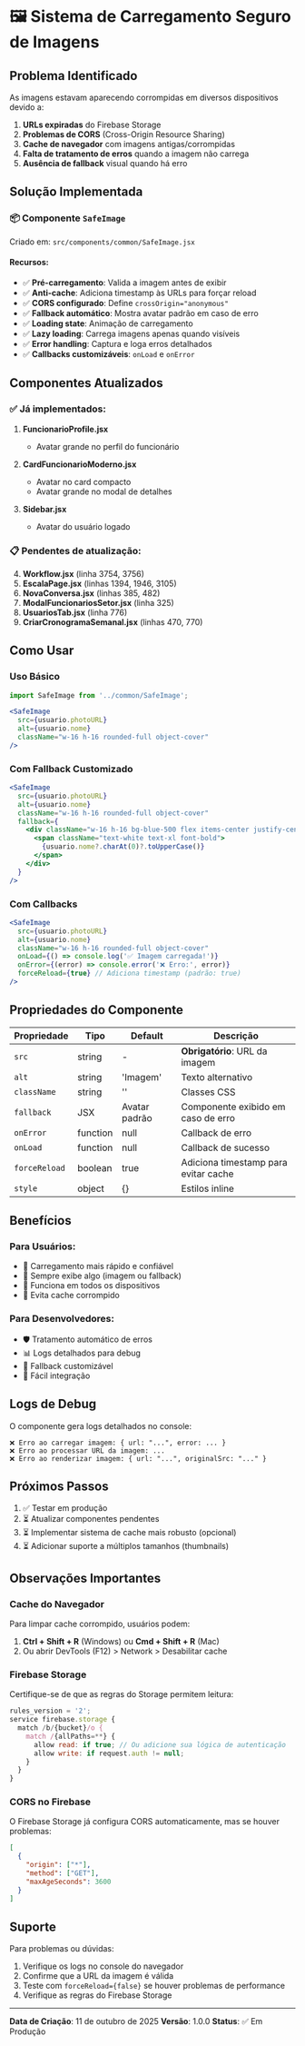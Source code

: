 # 🖼️ Sistema de Carregamento Seguro de Imagens

## Problema Identificado

As imagens estavam aparecendo corrompidas em diversos dispositivos devido a:

1. **URLs expiradas** do Firebase Storage
2. **Problemas de CORS** (Cross-Origin Resource Sharing)
3. **Cache de navegador** com imagens antigas/corrompidas
4. **Falta de tratamento de erros** quando a imagem não carrega
5. **Ausência de fallback** visual quando há erro

## Solução Implementada

### 📦 Componente `SafeImage`

Criado em: `src/components/common/SafeImage.jsx`

#### Recursos:

- ✅ **Pré-carregamento**: Valida a imagem antes de exibir
- ✅ **Anti-cache**: Adiciona timestamp às URLs para forçar reload
- ✅ **CORS configurado**: Define `crossOrigin="anonymous"`
- ✅ **Fallback automático**: Mostra avatar padrão em caso de erro
- ✅ **Loading state**: Animação de carregamento
- ✅ **Lazy loading**: Carrega imagens apenas quando visíveis
- ✅ **Error handling**: Captura e loga erros detalhados
- ✅ **Callbacks customizáveis**: `onLoad` e `onError`

## Componentes Atualizados

### ✅ Já implementados:

1. **FuncionarioProfile.jsx**
   - Avatar grande no perfil do funcionário

2. **CardFuncionarioModerno.jsx**
   - Avatar no card compacto
   - Avatar grande no modal de detalhes

3. **Sidebar.jsx**
   - Avatar do usuário logado

### 📋 Pendentes de atualização:

4. **Workflow.jsx** (linha 3754, 3756)
5. **EscalaPage.jsx** (linhas 1394, 1946, 3105)
6. **NovaConversa.jsx** (linhas 385, 482)
7. **ModalFuncionariosSetor.jsx** (linha 325)
8. **UsuariosTab.jsx** (linha 776)
9. **CriarCronogramaSemanal.jsx** (linhas 470, 770)

## Como Usar

### Uso Básico

```jsx
import SafeImage from '../common/SafeImage';

<SafeImage 
  src={usuario.photoURL} 
  alt={usuario.nome}
  className="w-16 h-16 rounded-full object-cover"
/>
```

### Com Fallback Customizado

```jsx
<SafeImage 
  src={usuario.photoURL} 
  alt={usuario.nome}
  className="w-16 h-16 rounded-full object-cover"
  fallback={
    <div className="w-16 h-16 bg-blue-500 flex items-center justify-center rounded-full">
      <span className="text-white text-xl font-bold">
        {usuario.nome?.charAt(0)?.toUpperCase()}
      </span>
    </div>
  }
/>
```

### Com Callbacks

```jsx
<SafeImage 
  src={usuario.photoURL} 
  alt={usuario.nome}
  className="w-16 h-16 rounded-full object-cover"
  onLoad={() => console.log('✅ Imagem carregada!')}
  onError={(error) => console.error('❌ Erro:', error)}
  forceReload={true} // Adiciona timestamp (padrão: true)
/>
```

## Propriedades do Componente

| Propriedade | Tipo | Default | Descrição |
|------------|------|---------|-----------|
| `src` | string | - | **Obrigatório**: URL da imagem |
| `alt` | string | 'Imagem' | Texto alternativo |
| `className` | string | '' | Classes CSS |
| `fallback` | JSX | Avatar padrão | Componente exibido em caso de erro |
| `onError` | function | null | Callback de erro |
| `onLoad` | function | null | Callback de sucesso |
| `forceReload` | boolean | true | Adiciona timestamp para evitar cache |
| `style` | object | {} | Estilos inline |

## Benefícios

### Para Usuários:
- 🚀 Carregamento mais rápido e confiável
- 👀 Sempre exibe algo (imagem ou fallback)
- 📱 Funciona em todos os dispositivos
- 💾 Evita cache corrompido

### Para Desenvolvedores:
- 🛡️ Tratamento automático de erros
- 📊 Logs detalhados para debug
- 🎨 Fallback customizável
- 🔧 Fácil integração

## Logs de Debug

O componente gera logs detalhados no console:

```
❌ Erro ao carregar imagem: { url: "...", error: ... }
❌ Erro ao processar URL da imagem: ...
❌ Erro ao renderizar imagem: { url: "...", originalSrc: "..." }
```

## Próximos Passos

1. ✅ Testar em produção
2. ⏳ Atualizar componentes pendentes
3. ⏳ Implementar sistema de cache mais robusto (opcional)
4. ⏳ Adicionar suporte a múltiplos tamanhos (thumbnails)

## Observações Importantes

### Cache do Navegador

Para limpar cache corrompido, usuários podem:
1. **Ctrl + Shift + R** (Windows) ou **Cmd + Shift + R** (Mac)
2. Ou abrir DevTools (F12) > Network > Desabilitar cache

### Firebase Storage

Certifique-se de que as regras do Storage permitem leitura:

```javascript
rules_version = '2';
service firebase.storage {
  match /b/{bucket}/o {
    match /{allPaths=**} {
      allow read: if true; // Ou adicione sua lógica de autenticação
      allow write: if request.auth != null;
    }
  }
}
```

### CORS no Firebase

O Firebase Storage já configura CORS automaticamente, mas se houver problemas:

```json
[
  {
    "origin": ["*"],
    "method": ["GET"],
    "maxAgeSeconds": 3600
  }
]
```

## Suporte

Para problemas ou dúvidas:
1. Verifique os logs no console do navegador
2. Confirme que a URL da imagem é válida
3. Teste com `forceReload={false}` se houver problemas de performance
4. Verifique as regras do Firebase Storage

---

**Data de Criação**: 11 de outubro de 2025
**Versão**: 1.0.0
**Status**: ✅ Em Produção
